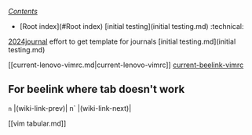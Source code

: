 *[Contents](Contents.md)*
* [Root index](#Root index)
[initial testing](initial testing.md) :technical:

[2024journal](2024journal.md) effort to get template for journals  [initial testing.md](initial testing.md)

[[current-lenovo-vimrc.md|current-lenovo-vimrc]]
[current-beelink-vimrc](current-beelink-vimrc.md)

## For beelink where tab doesn't work
`n`     <tab>               |<plug>(wiki-link-prev)|
n`     <tab>               |<plug>(wiki-link-next)|

[[vim tabular.md]]

